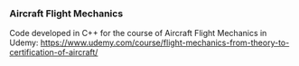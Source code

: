 ### Aircraft Flight Mechanics

Code developed in C++ for the course of Aircraft Flight Mechanics in Udemy: https://www.udemy.com/course/flight-mechanics-from-theory-to-certification-of-aircraft/
